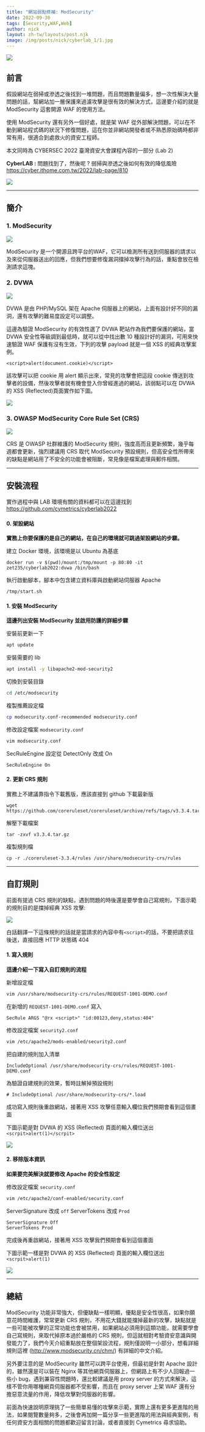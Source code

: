 ```yaml
---
title: "網站弱點修補: ModSecurity"
date: 2022-09-30
tags: [Security,WAF,Web]
author: nick
layout: zh-tw/layouts/post.njk
image: /img/posts/nick/cyberlab_1/1.jpg
---
```


![](/img/posts/nick/cyberlab_1/1.jpg)

## 前言
<!-- summary -->
假設網站在弱掃或滲透之後找到一堆問題，而且問題數量偏多，想一次性解決大量問題的話，幫網站加一層保護來過濾攻擊是很有效的解決方式，這邊要介紹的就是 ModSecurity 這套開源 WAF 的使用方法。
<!-- summary -->
使用 ModSecurity 還有另外一個好處，就是架 WAF 從外部解決問題，可以在不動到網站程式碼的狀況下修復問題，這在你並非網站開發者或不熟悉原始碼時都非常有用，很適合到處救火的資安工程師。

本文同時為 CYBERSEC 2022 臺灣資安大會課程內容的一部分 (Lab 2)

**CyberLAB :**
問題找到了，然後呢 ? 弱掃與滲透之後如何有效的降低風險
https://cyber.ithome.com.tw/2022/lab-page/810

![](/img/posts/nick/cyberlab_1/2.png)

___

## 簡介

### 1. ModSecurity
![](/img/posts/nick/cyberlab_1/3.png)

ModSecurity 是一个開源且跨平台的WAF，它可以檢測所有送到伺服器的請求以及來從伺服器送出的回應，但我們想要修復漏洞擋掉攻擊行為的話，重點會放在檢測請求這塊。


### 2. DVWA
![](/img/posts/nick/cyberlab_1/4.png)

DVWA 是由 PHP/MySQL 架在 Apache 伺服器上的網站，上面有設計好不同的漏洞，還有攻擊的難易度設定可以調整。

這邊為驗證 ModSecurity 的有效性選了 DVWA 靶站作為我們要保護的網站，當 DVWA 安全性等級調到最低時，就可以從中找出數 10 種設計好的漏洞，可用來快速驗證 WAF 保護有沒有生效，下列的攻擊 payload 就是一個 XSS 的經典攻擊案例。

`<script>alert(document.cookie)</script>`

該攻擊可以把 cookie 用 alert 顯示出來，常見的攻擊會把這段 cookie 傳送到攻擊者的設備，然後攻擊者就有機會登入你曾經進過的網站，該弱點可以在 DVWA 的 XSS (Reflected)頁面實作如下圖。

![](/img/posts/nick/cyberlab_1/5.png)

### 3. OWASP ModSecurity Core Rule Set (CRS)

![](/img/posts/nick/cyberlab_1/6.png)

CRS 是 OWASP 社群維護的 ModSecurity 規則，強度高而且更新頻繁，幾乎每週都會更新，強烈建議用 CRS 取代 ModSecurity 預設規則，但高安全性所帶來的缺點是網站用了不安全的功能會被阻斷，常見像是檔案處理與郵件相關。

___

## 安裝流程

實作過程中與 LAB 環境有關的資料都可以在這邊找到
https://github.com/cymetrics/cyberlab2022

#### 0. 架設網站

**實務上你要保護的是自己的網站，在自己的環境就可跳過架設網站的步驟。**

建立 Docker 環境，該環境是以 Ubuntu 為基底
```
docker run -v $(pwd)/mount:/tmp/mount -p 80:80 -it zet235/cyberlab2022:dvwa /bin/bash
```

執行啟動腳本，腳本中包含建立資料庫與啟動網站伺服器 Apache
```
/tmp/start.sh
```

#### 1. 安裝 ModSecurity

**這邊列出安裝 ModSecurity 並啟用防護的詳細步驟**

安裝前更新一下

```bash
apt update
```

安裝需要的 lib

```bash
apt install -y libapache2-mod-security2
```

切換到安裝目錄

```bash
cd /etc/modsecurity
```

複製推薦設定檔

```bash
cp modsecurity.conf-recommended modsecurity.conf
```

修改設定檔案 `modsecurity.conf`

```bash
vim modsecurity.conf
```

SecRuleEngine 設定從 DetectOnly 改成 On

```
SecRuleEngine On
```

#### 2. 更新 CRS 規則


實務上不建議靠指令下載舊版，應該直接到 github 下載最新版
```
wget https://github.com/coreruleset/coreruleset/archive/refs/tags/v3.3.4.tar.gz
```

解壓下載檔案
```
tar -zxvf v3.3.4.tar.gz
```

複製規則檔
```
cp -r ./coreruleset-3.3.4/rules /usr/share/modsecurity-crs/rules
```

___

## 自訂規則

前面有提過 CRS 規則的缺點，遇到問題的時後還是要學會自己寫規則，下面示範的規則目的是擋掉經典 XSS 攻擊:



![](/img/posts/nick/cyberlab_1/7.png)


白話翻譯一下這條規則的話就是當請求的內容中有`<script>`的話，不要把請求往後送，直接回應 HTTP 狀態碼 404

#### 1. 寫入規則

**這邊介紹一下寫入自訂規則的流程**

新增設定檔

```bash
vim /usr/share/modsecurity-crs/rules/REQUEST-1001-DEMO.conf
```

在新增的 `REQUEST-1001-DEMO.conf` 寫入

```
SecRule ARGS "@rx <script>" "id:00123,deny,status:404"
```

修改設定檔案 `security2.conf`

```bash
vim /etc/apache2/mods-enabled/security2.conf
```

把自建的規則加入清單

```
IncludeOptional /usr/share/modsecurity-crs/rules/REQUEST-1001-DEMO.conf
```

為驗證自建規則的效果，暫時註解掉預設規則

```
# IncludeOptional /usr/share/modsecurity-crs/*.load
```

成功寫入規則後重啟網站，接著用 XSS 攻擊任意輸入欄位我們預期會看到這個畫面

下圖示範是對 DVWA 的 XSS (Reflected) 頁面的輸入欄位送出 `<scrpit>alert(1)</scrpit>`

![](/img/posts/nick/cyberlab_1/8.png)

#### 2. 移除版本資訊
**如果要完美解決就要修改 Apache 的安全性設定**

修改設定檔案 `security.conf`

```bash
vim /etc/apache2/conf-enabled/security.conf
```

ServerSignature 改成 `off` ServerTokens 改成 `Prod`

```
ServerSignature Off
ServerTokens Prod
```

完成後再重啟網站，接著用 XSS 攻擊我們預期會看到這個畫面

下圖示範一樣是對 DVWA 的 XSS (Reflected) 頁面的輸入欄位送出 `<scrpit>alert(1)`

![](/img/posts/nick/cyberlab_1/9.png)

___


## 總結


ModSecurity 功能非常強大，但優缺點一樣明顯，優點是安全性很高，如果你願意花時間維護，常常更新 CRS 規則，不用花大錢就能擋掉最新的攻擊，缺點就是一些可能被攻擊的正常功能也會被禁用，如果網站必須用到這類功能，就需要學會自己寫規則，來取代掉原本過於嚴格的 CRS 規則，但這就相對考驗資安意識與開發能力了，我們今天介紹重點放在整個架設流程，規則僅說明一小部分，想看詳細規則這裡 (http://www.modsecurity.cn/chm/) 有詳細的中文介紹。

另外要注意的是 ModSecurity 雖然可以跨平台使用，但最初是針對 Apache 設計的，雖然還是可以裝在 Nginx 等其他網頁伺服器上，但網路上有不少人回報過一些小 bug，遇到兼容性問題時，還比較建議是用 proxy server 的方式來解決，這樣不管你用哪種網頁伺服器都不受影響，而且在 proxy server 上架 WAF 還有分擔惡意流量的作用，降低攻擊對伺服器的影響。

前面為快速說明原理挑了一些簡單易懂的攻擊來示範，實際上還有更多更進階的用法，如果閱覽數量夠多，之後會再加開一篇分享一些更進階的用法與經典案例，有任何資安方面相關的問題都歡迎留言討論，或者直接到 Cymetrics 尋求協助。

